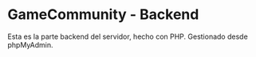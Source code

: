 # GameCommunity - Backend

Esta es la parte backend del servidor, hecho con PHP. Gestionado desde phpMyAdmin.

